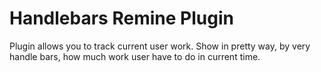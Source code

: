 # Handlebars Remine Plugin

Plugin allows you to track current user work. Show in pretty way, by very handle bars, how much work user have to do in current time.
